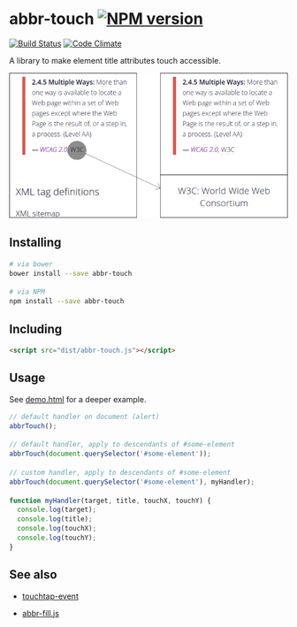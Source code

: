 # abbr-touch [![NPM version](http://img.shields.io/npm/v/abbr-touch.svg?style=flat)](https://www.npmjs.org/package/abbr-touch)

[![Build Status](http://img.shields.io/travis/Tyriar/abbr-touch.svg?style=flat)](https://travis-ci.org/Tyriar/abbr-touch)
[![Code Climate](http://img.shields.io/codeclimate/github/Tyriar/abbr-touch.svg?style=flat)](https://codeclimate.com/github/Tyriar/abbr-touch)

A library to make <abbr> element title attributes touch accessible.

[![Example usage: touching an <abbr> tag brings up a description](example.png)][1]


## Installing

```bash
# via bower
bower install --save abbr-touch

# via NPM
npm install --save abbr-touch
```


## Including

```html
<script src="dist/abbr-touch.js"></script>
```


## Usage

See [demo.html][2] for a deeper example.

```javascript
// default handler on document (alert)
abbrTouch();

// default handler, apply to descendants of #some-element
abbrTouch(document.querySelector('#some-element'));

// custom handler, apply to descendants of #some-element
abbrTouch(document.querySelector('#some-element'), myHandler);

function myHandler(target, title, touchX, touchY) {
  console.log(target);
  console.log(title);
  console.log(touchX);
  console.log(touchY);
}
```


## See also

- [touchtap-event][3]
- [abbr-fill.js][1]



  [1]: https://github.com/Tyriar/abbr-fill.js
  [2]: https://github.com/Tyriar/abbr-touch.js/blob/master/demo.html
  [3]: https://github.com/Tyriar/touchtap-event
